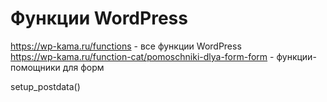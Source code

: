 # Функции WordPress
https://wp-kama.ru/functions - все функции WordPress  
https://wp-kama.ru/function-cat/pomoschniki-dlya-form-form  - функции-помощники для форм

setup_postdata()
